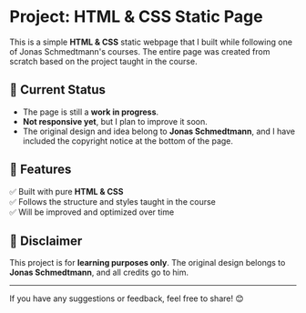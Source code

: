 # Project: HTML & CSS Static Page

This is a simple **HTML & CSS** static webpage that I built while following one of Jonas Schmedtmann's courses. The entire page was created from scratch based on the project taught in the course.

## 🚀 Current Status
- The page is still a **work in progress**.
- **Not responsive yet**, but I plan to improve it soon.
- The original design and idea belong to **Jonas Schmedtmann**, and I have included the copyright notice at the bottom of the page.

## 📌 Features
✅ Built with pure **HTML & CSS**  
✅ Follows the structure and styles taught in the course  
✅ Will be improved and optimized over time  

<!--## 📷 Preview
(You can add a screenshot here) -->

<!--## 🌐 Live Demo
🔗 [View the Project](#) *(Replace # with your GitHub Pages link once it's live!)*-->

## 📜 Disclaimer
This project is for **learning purposes only**. The original design belongs to **Jonas Schmedtmann**, and all credits go to him.

---

If you have any suggestions or feedback, feel free to share! 😊
